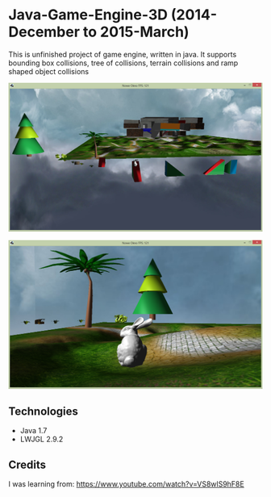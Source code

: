 # Java-Game-Engine-3D (2014-December to 2015-March)
This is unfinished project of game engine, written in java. It supports bounding box collisions, tree of collisions, terrain collisions and ramp shaped object collisions

![alt test](https://github.com/DehydratedWater/Java-Game-Engine-3D/blob/master/GameEngine3D.png)

![alt test](https://github.com/DehydratedWater/Java-Game-Engine-3D/blob/master/GameEngine3D2.png)

## Technologies
* Java 1.7 
* LWJGL 2.9.2

## Credits

I was learning from:
https://www.youtube.com/watch?v=VS8wlS9hF8E
